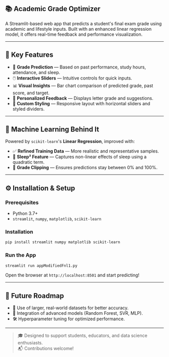 ## 📚 Academic Grade Optimizer

A Streamlit-based web app that predicts a student's final exam grade using academic and lifestyle inputs. Built with an enhanced linear regression model, it offers real-time feedback and performance visualization.

---

## 🚀 Key Features

- 🎯 **Grade Prediction** — Based on past performance, study hours, attendance, and sleep.
- 🖱️ **Interactive Sliders** — Intuitive controls for quick inputs.
- 📊 **Visual Insights** — Bar chart comparison of predicted grade, past score, and target.
- 💬 **Personalized Feedback** — Displays letter grade and suggestions.
- 🎨 **Custom Styling** — Responsive layout with horizontal sliders and styled dividers.

---

## 🧠 Machine Learning Behind It

Powered by `scikit-learn`'s **Linear Regression**, improved with:

- ✅ **Refined Training Data** — More realistic and representative samples.
- 🔄 **Sleep² Feature** — Captures non-linear effects of sleep using a quadratic term.
- 🧩 **Grade Clipping** — Ensures predictions stay between 0% and 100%.

---

## ⚙️ Installation & Setup

### Prerequisites

- Python 3.7+
- `streamlit`, `numpy`, `matplotlib`, `scikit-learn`

### Installation

```bash
pip install streamlit numpy matplotlib scikit-learn
```

### Run the App

```bash
streamlit run appModifiedFnl1.py
```

Open the browser at `http://localhost:8501` and start predicting!

---

## 🧭 Future Roadmap

- 🔁 Use of larger, real-world datasets for better accuracy.
- 🤖 Integration of advanced models (Random Forest, SVR, MLP).
- 🛠️ Hyperparameter tuning for optimized performance.

---

> 🎓 Designed to support students, educators, and data science enthusiasts.  
> 📬 Contributions welcome!
